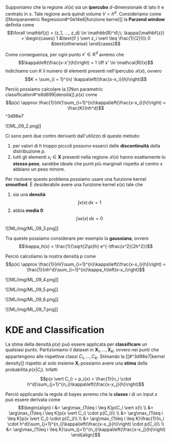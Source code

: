 Supponiamo che la regione $\mathcal{R}(x)$ sia un **ipercubo** $d$-dimensionale di lato $h$ e centrato in $x$.
Tale regione avrà quindi volume $V = h^d$.
Consideriamo come [[Nonparametric Regression#^0e14e6|funzione kernel]] la **Parzend window** definita come
$$\forall \mathbf{z} = (z_1, ..., z_d) \in \mathbb{R}^d\;\;  \kappa(\mathbf{z}) = \begin{cases}
1 &\text{if } \vert z_i \vert \leq \frac{1}{2}\\\\
0 &\text{otherwise}
\end{cases}$$

Come conseguenza, per ogni punto $x' \in \mathbb{R}^d$ avremo che $$\kappa\left(\frac{x-x'}{h}\right) = 1 \iff x' \in \mathcal{R}(x)$$
Indichiamo con $K$ il numero di elementi presenti nell'ipercubo $\mathcal{R}(x)$, ovvero $$K = \sum_{i = 1}^{n} \kappa\left(\frac{x-x_i}{h}\right)$$

Perciò possiamo calcolare la [[Non parametric classification#^e8d899|densità]] $p(x)$ come $$p(x) \approx \frac{1}{nV}\sum_{i=1}^{n}\kappa\left(\frac{x-x_i}{h}\right) = \frac{K}{nh^d}$$ ^3d98e7

![[ML_09_2.png]]


Ci sono però due contro derivanti dall'utilizzo di questo metodo:
1. per valori di $h$ troppo piccoli possono esserci delle **discontinuità** della distribuzione $p$.
2. tutti gli elementi $x_i \in \mathbf{X}$ presenti nella regione $\mathcal{R}(x)$ hanno esattamente lo **stesso peso**, sarebbe ideale che punti più marginali rispetto al centro $x$ abbiano un peso minore.

Per risolvere questo problema possiamo usare una funzione kernel **smoothed**.
È desiderabile avere una funzione kernel $\kappa(x)$ tale che
1. sia una **densità** $$\int\kappa(x) \,dx = 1$$
2. abbia **media 0** $$\int x\kappa(x) \,dx = 0$$

 ![[ML/img/ML_09_3.png]]

Tra queste possiamo considerare per esempio la **gaussiana**, ovvero $$\kappa_h(x) = \frac{1}{\sqrt{2\pi}h} e^{-\tfrac{x^2}{2h^2}}$$

Perciò calcoliamo la nostra densità $p$ come
$$p(x) \approx \frac{1}{nV}\sum_{i=1}^{n}\kappa\left(\frac{x-x_i}{h}\right) = \frac{1}{nh^d}\sum_{i=1}^{n}\kappa_h\left(x-x_i\right)$$

![[ML/img/ML_09_4.png]]

![[ML/img/ML_09_5.png]]

![[ML/img/ML_09_6.png]]

![[ML/img/ML_09_7.png]]

# KDE and Classification
La stima della densità $p(x)$ può essere applicata per **classificare** un qualsiasi punto.
Partizioniamo il dataset in $\mathbf{X}_1, ..., \mathbf{X}_K$, ovvero nei punti che appartengono alle rispettive classi $C_1, ..., C_K$.
Stimando la [[#^3d98e7|kernel density]] rispetto al solo insieme $\mathbf{X}_i$ possiamo avere una **stima** della probabilità $p(x \vert C_i)$.
Infatti
$$p(x \vert C_i) = p_i(x) = \frac{1}{n_i \cdot h^d}\sum_{j=1}^{n_i}\kappa\left(\frac{x-x_j}{h}\right)$$

Perciò applicando la regola di bayes avremo che la **classe** $i$ di un input $x$ può essere derivata come 
$$\begin{align}
i
&= \arg\max_{1\leq i \leq K}p(C_i \vert x)\\
\\
&= \arg\max_{1\leq i \leq K}p(x \vert C_i) \cdot p(C_i)\\
\\
&= \arg\max_{1\leq i \leq K}p(x \vert C_i) \cdot p(C_i)\\
\\
&= \arg\max_{1\leq i \leq K}\frac{1}{n_i \cdot h^d}\sum_{j=1}^{n_i}\kappa\left(\frac{x-x_j}{h}\right) \cdot p(C_i)\\
\\
&= \arg\max_{1\leq i \leq K}\sum_{j=1}^{n_i}\kappa\left(\frac{x-x_j}{h}\right)
\end{align}$$